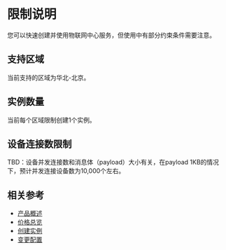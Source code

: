 # 限制说明

您可以快速创建并使用物联网中心服务，但使用中有部分约束条件需要注意。

## 支持区域
当前支持的区域为华北-北京。

## 实例数量
当前每个区域限制创建1个实例。

## 设备连接数限制
TBD：设备并发连接数和消息体（payload）大小有关，在payload 1KB的情况下，预计并发连接设备数为10,000个左右。

## 相关参考

- [产品概述](../Introduction/Product-Overview.md)
- [价格总览](../Pricing/Price-Overview.md)
- [创建实例](../Getting-Started/Create-Instance.md)
- [变更配置](../Operation-Guide/Instance-Management/Modify-Instance-Spec.md)

